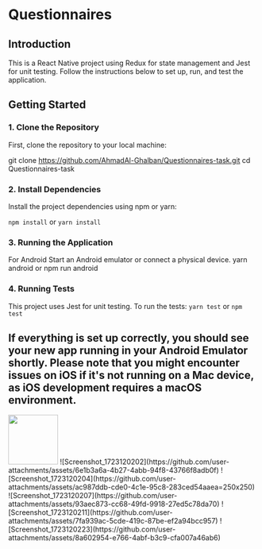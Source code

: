 # Questionnaires

## Introduction

This is a React Native project using Redux for state management and Jest for unit testing. Follow the instructions below to set up, run, and test the application.

## Getting Started

### 1. Clone the Repository

First, clone the repository to your local machine:

git clone https://github.com/AhmadAl-Ghalban/Questionnaires-task.git
cd Questionnaires-task

### 2. Install Dependencies
   Install the project dependencies using npm or yarn:

`npm install`
or
`yarn install`

### 3. Running the Application
   For Android
   Start an Android emulator or connect a physical device.
   yarn android or npm run android
### 4. Running Tests
   This project uses Jest for unit testing. To run the tests:
   `yarn test`
   or
   `npm test`
  ## If everything is set up correctly, you should see your new app running in your Android Emulator shortly. Please note that you might encounter issues on iOS if it's not running on a Mac device, as iOS development requires a macOS environment.
<img src="https://github.com/user-attachments/assets/6e1b3a6a-4b27-4abb-94f8-43766f8adb0f" width="100" height="100">
![Screenshot_1723120202](https://github.com/user-attachments/assets/6e1b3a6a-4b27-4abb-94f8-43766f8adb0f)
![Screenshot_1723120204](https://github.com/user-attachments/assets/ac987ddb-cde0-4c1e-95c8-283ced54aaea=250x250)
![Screenshot_1723120207](https://github.com/user-attachments/assets/93aec873-cc68-49fd-9918-27ed5c78da70)
![Screenshot_1723120211](https://github.com/user-attachments/assets/7fa939ac-5cde-419c-87be-ef2a94bcc957)
![Screenshot_1723120223](https://github.com/user-attachments/assets/8a602954-e766-4abf-b3c9-cfa007a46ab6)

